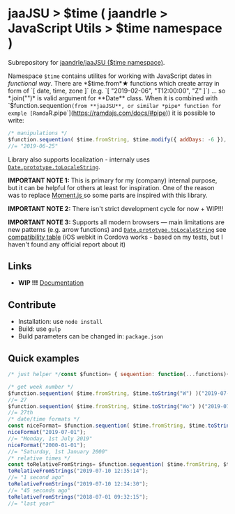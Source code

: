 # jaaJSU > $time ( jaandrle > JavaScript Utils > $time namespace )

Subrepository for [jaandrle/jaaJSU ($time namespace)](https://github.com/jaandrle/jaaJSU).

Namespace `$time` contains utilites for working with JavaScript dates in *functional way*. There are *$time.from*★
functions which create array in form of `[ date, time, zone ]` (e.g. `[ "2019-02-06", "T12:00:00", "Z" ]`) … so
*.join("")* is valid argument for **Date** class. When it is combined with `$function.sequention` (from **jaaJSU**,
or similar *pipe* function for exmple [Ramda `R.pipe`](https://ramdajs.com/docs/#pipe)) it is possible to write:

```JavaScript
/* manipulations */
$function.sequention( $time.fromString, $time.modify({ addDays: -6 }), $time.toString("YYYY-MM-DD") )("2019-07-01");
//= "2019-06-25"
```

Library also supports localization - internaly uses [`Date.prototype.toLocaleString`](https://developer.mozilla.org/en-US/docs/Web/JavaScript/Reference/Global_Objects/Date/toLocaleString).

**IMPORTANT NOTE 1:** This is primary for my (company) internal purpose, but it can be helpful for others at least for
inspiration. One of the reason was to replace [Moment.js ](https://momentjs.com/) so some parts are inspired with this
library.

**IMPORTANT NOTE 2:** There isn't strict development cycle for now + WIP!!!

**IMPORTANT NOTE 3:** Supports all modern browsers — main limitations are new patterns (e.g. arrow functions) and
[`Date.prototype.toLocaleString`](https://developer.mozilla.org/en-US/docs/Web/JavaScript/Reference/Global\_Objects/Date/toLocaleString)
see [compatibility table](https://developer.mozilla.org/en-US/docs/Web/JavaScript/Reference/Global\_Objects/Date/toLocaleString#Browser\_compatibility)
(iOS webkit in Cordova works - based on my tests, but I haven't found any official report about it)

## Links

- **WIP !!!** [Documentation](docs/modules/\_time.md)

## Contribute

- Installation: use `node install`
- Build: use `gulp`
- Build parameters can be changed in: `package.json`

## Quick examples

```JavaScript
/* just helper */const $function= { sequention: function(...functions){return function(input){let current= input; for(let i=0, i_length= functions.length; i<i_length; i++){ current= functions[i](current); } return current; }; } };

/* get week number */
$function.sequention( $time.fromString, $time.toString("W") )("2019-07-01");
//= 27
$function.sequention( $time.fromString, $time.toString("Wo") )("2019-07-01");
//= 27th
/* date/time formats */
const niceFormat= $function.sequention( $time.fromString, $time.toString("dddd[, ]Do MMMM YYYY") );
niceFormat("2019-07-01");
//= "Monday, 1st July 2019"
niceFormat("2000-01-01");
//= "Saturday, 1st January 2000"
/* relative times */
const toRelativeFromStrings= $function.sequention( $time.fromString, $time.toRelative($time.fromString("2019-07-10 12:35:15")) );
toRelativeFromStrings("2019-07-10 12:35:14");
//= "1 second ago"
toRelativeFromStrings("2019-07-10 12:34:30");
//= "45 seconds ago"
toRelativeFromStrings("2018-07-01 09:32:15");
//= "last year"
```
